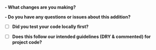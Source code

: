 **- What changes are you making?**


**- Do you have any questions or issues about this addition?**


- [ ] **Did you test your code locally first?**


- [ ] **Does this follow our intended guidelines (DRY & commented) for project code?**

